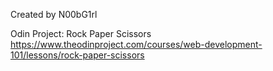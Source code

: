 Created by N00bG1rl

Odin Project: Rock Paper Scissors https://www.theodinproject.com/courses/web-development-101/lessons/rock-paper-scissors